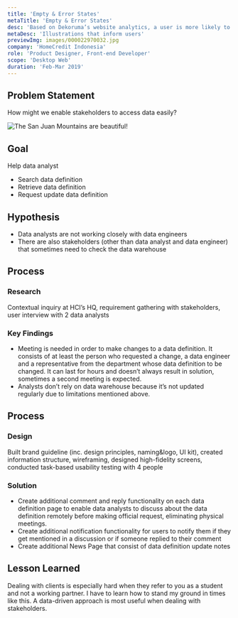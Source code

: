 ```yaml
---
title: 'Empty & Error States'
metaTitle: 'Empty & Error States'
desc: 'Based on Dekoruma’s website analytics, a user is more likely to close a website when shown a  blank page. To minimize the bounce rate in our website, we decided to create empty, loading and error states.'
metaDesc: 'Illustrations that inform users'
previewImg: images/000022970032.jpg
company: 'HomeCredit Indonesia'
role: 'Product Designer, Front-end Developer'
scope: 'Desktop Web'
duration: 'Feb-Mar 2019'
---
```


## Problem Statement
How might we enable stakeholders to access data easily?

![The San Juan Mountains are beautiful!](/images/000022970032.jpg "San Juan Mountains")


## Goal

Help data analyst
- Search data definition
- Retrieve data definition
- Request update data definition

## Hypothesis
- Data analysts are not working closely with data engineers
- There are also stakeholders (other than data analyst and data engineer) that sometimes need to check the data warehouse

## Process

### Research
Contextual inquiry at HCI’s HQ, requirement gathering with stakeholders, user interview with 2 data analysts

### Key Findings
- Meeting is needed in order to make changes to a data definition. It consists of at least the person who requested a change, a data engineer and a representative from the department whose data definition to be changed. It can last for hours and doesn’t always result in solution, sometimes a second meeting is expected.
- Analysts don’t rely on data warehouse because it’s not updated regularly due to limitations mentioned above.

## Process

### Design
Built brand guideline (inc. design principles, naming&logo, UI kit), created information structure, wireframing, designed high-fidelity screens, conducted task-based usability testing with 4 people

### Solution
- Create additional comment and reply functionality on each data definition page to enable data analysts to discuss about the data definition remotely before making official request, eliminating physical meetings.
- Create additional notification functionality for users to notify them if they get mentioned in a discussion or if someone replied to their comment 
- Create additional News Page that consist of data definition update notes

## Lesson Learned
Dealing with clients is especially hard when they refer to you as a student and not a working partner. I have to learn how to stand my ground in times like this. A data-driven approach is most useful when dealing with stakeholders.